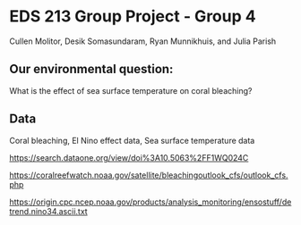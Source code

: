 # EDS 213 Group Project - Group 4

Cullen Molitor, Desik Somasundaram, Ryan Munnikhuis, and Julia Parish

## Our environmental question:
What is the effect of sea surface temperature on coral bleaching?

## Data
Coral bleaching, El Nino effect data, Sea surface temperature data

https://search.dataone.org/view/doi%3A10.5063%2FF1WQ024C

https://coralreefwatch.noaa.gov/satellite/bleachingoutlook_cfs/outlook_cfs.php

https://origin.cpc.ncep.noaa.gov/products/analysis_monitoring/ensostuff/detrend.nino34.ascii.txt
